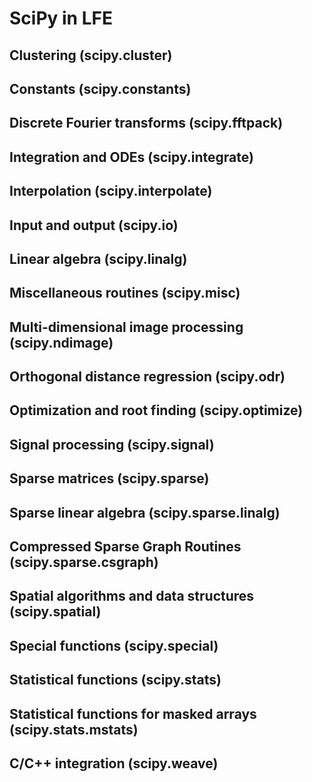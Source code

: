 # SciPy in LFE

## Clustering (scipy.cluster)

## Constants (scipy.constants)

## Discrete Fourier transforms (scipy.fftpack)

## Integration and ODEs (scipy.integrate)

## Interpolation (scipy.interpolate)

## Input and output (scipy.io)

## Linear algebra (scipy.linalg)

## Miscellaneous routines (scipy.misc)

## Multi-dimensional image processing (scipy.ndimage)

## Orthogonal distance regression (scipy.odr)

## Optimization and root finding (scipy.optimize)

## Signal processing (scipy.signal)

## Sparse matrices (scipy.sparse)

## Sparse linear algebra (scipy.sparse.linalg)

## Compressed Sparse Graph Routines (scipy.sparse.csgraph)

## Spatial algorithms and data structures (scipy.spatial)

## Special functions (scipy.special)

## Statistical functions (scipy.stats)

## Statistical functions for masked arrays (scipy.stats.mstats)

## C/C++ integration (scipy.weave)
